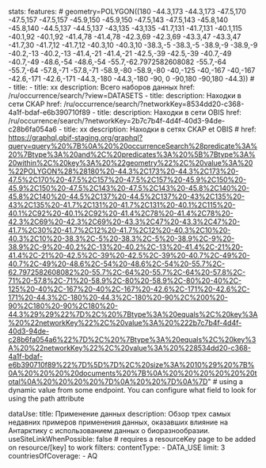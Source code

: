 stats:
  features:
    # geometry=POLYGON((180 -44.3,173 -44.3,173 -47.5,170 -47.5,157 -47.5,157 -45.9,150 -45.9,150 -47.5,143 -47.5,143 -45.8,140 -45.8,140 -44.5,137 -44.5,137 -43,135 -43,135 -41.7,131 -41.7,131 -40.1,115 -40.1,92 -40.1,92 -41.4,78 -41.4,78 -42.3,69 -42.3,69 -43.3,47 -43.3,47 -41.7,30 -41.7,12 -41.7,12 -40.3,10 -40.3,10 -38.3,-5 -38.3,-5 -38.9,-9 -38.9,-9 -40.2,-13 -40.2,-13 -41.4,-21 -41.4,-21 -42.5,-39 -42.5,-39 -40.7,-49 -40.7,-49 -48.6,-54 -48.6,-54 -55.7,-62.7972582608082 -55.7,-64 -55.7,-64 -57.8,-71 -57.8,-71 -58.9,-80 -58.9,-80 -40,-125 -40,-167 -40,-167 -42.6,-171 -42.6,-171 -44.3,-180 -44.3,-180 -90, 0 -90,180 -90,180 -44.3))
    #    - title: <span data-ajax-path="data.occurrenceSearch.cardinality.datasetKey" data-ajax-url="https://graphql.gbif-staging.org/graphql?queryId=0c05e65eb2e6f95234b1dd0468df21531d0b94eb&strict=true&variablesId=e5a5d915ccea8aef5816c92a3ed56da531894026"></span>
    - title: <span data-ajax-path="data.occurrenceSearch.cardinality.datasetKey" data-ajax-url="https://graphql.gbif-staging.org/graphql?query=query%7BoccurrenceSearch%28predicate%3A%7Btype%3A%20and%2C%20predicates%3A%20%5B%7Btype%3A%20within%2C%20key%3A%20%22geometry%22%2C%20value%3A%20%22POLYGON%28%28180%20-44.3%2C173%20-44.3%2C173%20-47.5%2C170%20-47.5%2C157%20-47.5%2C157%20-45.9%2C150%20-45.9%2C150%20-47.5%2C143%20-47.5%2C143%20-45.8%2C140%20-45.8%2C140%20-44.5%2C137%20-44.5%2C137%20-43%2C135%20-43%2C135%20-41.7%2C131%20-41.7%2C131%20-40.1%2C115%20-40.1%2C92%20-40.1%2C92%20-41.4%2C78%20-41.4%2C78%20-42.3%2C69%20-42.3%2C69%20-43.3%2C47%20-43.3%2C47%20-41.7%2C30%20-41.7%2C12%20-41.7%2C12%20-40.3%2C10%20-40.3%2C10%20-38.3%2C-5%20-38.3%2C-5%20-38.9%2C-9%20-38.9%2C-9%20-40.2%2C-13%20-40.2%2C-13%20-41.4%2C-21%20-41.4%2C-21%20-42.5%2C-39%20-42.5%2C-39%20-40.7%2C-49%20-40.7%2C-49%20-48.6%2C-54%20-48.6%2C-54%20-55.7%2C-62.7972582608082%20-55.7%2C-64%20-55.7%2C-64%20-57.8%2C-71%20-57.8%2C-71%20-58.9%2C-80%20-58.9%2C-80%20-40%2C-125%20-40%2C-167%20-40%2C-167%20-42.6%2C-171%20-42.6%2C-171%20-44.3%2C-180%20-44.3%2C-180%20-90%2C%200%20-90%2C180%20-90%2C180%20-44.3%29%29%22%7D%5D%7D%2Csize%3A%20100%29%20%7Bcardinality%7BdatasetKey%7D%7D%7D">xx</span>
      description: Всего наборов данных
      href: /ru/occurrence/search/?view=DATASETS
    - title:  <span data-ajax-url="https://api.gbif.org/v1/occurrence/search?networkKey=8534dd20-c368-4a1f-bdaf-e6b390710f89&geometry=POLYGON((180 -44.3,173 -44.3,173 -47.5,170 -47.5,157 -47.5,157 -45.9,150 -45.9,150 -47.5,143 -47.5,143 -45.8,140 -45.8,140 -44.5,137 -44.5,137 -43,135 -43,135 -41.7,131 -41.7,131 -40.1,115 -40.1,92 -40.1,92 -41.4,78 -41.4,78 -42.3,69 -42.3,69 -43.3,47 -43.3,47 -41.7,30 -41.7,12 -41.7,12 -40.3,10 -40.3,10 -38.3,-5 -38.3,-5 -38.9,-9 -38.9,-9 -40.2,-13 -40.2,-13 -41.4,-21 -41.4,-21 -42.5,-39 -42.5,-39 -40.7,-49 -40.7,-49 -48.6,-54 -48.6,-54 -55.7,-62.7972582608082 -55.7,-64 -55.7,-64 -57.8,-71 -57.8,-71 -58.9,-80 -58.9,-80 -40,-125 -40,-167 -40,-167 -42.6,-171 -42.6,-171 -44.3,-180 -44.3,-180 -90, 0 -90,180 -90,180 -44.3))&limit=0"></span>
      description: Находки в сети СКАР
      href: /ru/occurrence/search/?networkKey=8534dd20-c368-4a1f-bdaf-e6b390710f89
    - title: <span data-ajax-url="https://api.gbif.org/v1/occurrence/search?networkKey=2b7c7b4f-4d4f-40d3-94de-c28b6fa054a6&geometry=POLYGON((180 -44.3,173 -44.3,173 -47.5,170 -47.5,157 -47.5,157 -45.9,150 -45.9,150 -47.5,143 -47.5,143 -45.8,140 -45.8,140 -44.5,137 -44.5,137 -43,135 -43,135 -41.7,131 -41.7,131 -40.1,115 -40.1,92 -40.1,92 -41.4,78 -41.4,78 -42.3,69 -42.3,69 -43.3,47 -43.3,47 -41.7,30 -41.7,12 -41.7,12 -40.3,10 -40.3,10 -38.3,-5 -38.3,-5 -38.9,-9 -38.9,-9 -40.2,-13 -40.2,-13 -41.4,-21 -41.4,-21 -42.5,-39 -42.5,-39 -40.7,-49 -40.7,-49 -48.6,-54 -48.6,-54 -55.7,-62.7972582608082 -55.7,-64 -55.7,-64 -57.8,-71 -57.8,-71 -58.9,-80 -58.9,-80 -40,-125 -40,-167 -40,-167 -42.6,-171 -42.6,-171 -44.3,-180 -44.3,-180 -90, 0 -90,180 -90,180 -44.3))&limit=0"></span>
      description: Находки в сети OBIS
      href: /ru/occurrence/search/?networkKey=2b7c7b4f-4d4f-40d3-94de-c28b6fa054a6
    - title: <span data-ajax-path="data.occurrenceSearch.documents.total" data-ajax-url="https://graphql.gbif-staging.org/graphql?query=query%20%7B%0A%20%20occurrenceSearch%28predicate%3A%20%7Btype%3A%20and%2C%20predicates%3A%20%5B%7Btype%3A%20within%2C%20key%3A%20%22geometry%22%2C%20value%3A%20%22POLYGON%28%28180%20-44.3%2C173%20-44.3%2C173%20-47.5%2C170%20-47.5%2C157%20-47.5%2C157%20-45.9%2C150%20-45.9%2C150%20-47.5%2C143%20-47.5%2C143%20-45.8%2C140%20-45.8%2C140%20-44.5%2C137%20-44.5%2C137%20-43%2C135%20-43%2C135%20-41.7%2C131%20-41.7%2C131%20-40.1%2C115%20-40.1%2C92%20-40.1%2C92%20-41.4%2C78%20-41.4%2C78%20-42.3%2C69%20-42.3%2C69%20-43.3%2C47%20-43.3%2C47%20-41.7%2C30%20-41.7%2C12%20-41.7%2C12%20-40.3%2C10%20-40.3%2C10%20-38.3%2C-5%20-38.3%2C-5%20-38.9%2C-9%20-38.9%2C-9%20-40.2%2C-13%20-40.2%2C-13%20-41.4%2C-21%20-41.4%2C-21%20-42.5%2C-39%20-42.5%2C-39%20-40.7%2C-49%20-40.7%2C-49%20-48.6%2C-54%20-48.6%2C-54%20-55.7%2C-62.7972582608082%20-55.7%2C-64%20-55.7%2C-64%20-57.8%2C-71%20-57.8%2C-71%20-58.9%2C-80%20-58.9%2C-80%20-40%2C-125%20-40%2C-167%20-40%2C-167%20-42.6%2C-171%20-42.6%2C-171%20-44.3%2C-180%20-44.3%2C-180%20-90%2C%200%20-90%2C180%20-90%2C180%20-44.3%29%29%22%7D%2C%20%7Btype%3A%20equals%2C%20key%3A%20%22networkKey%22%2C%20value%3A%20%222b7c7b4f-4d4f-40d3-94de-c28b6fa054a6%22%7D%2C%20%7Btype%3A%20equals%2C%20key%3A%20%22networkKey%22%2C%20value%3A%20%228534dd20-c368-4a1f-bdaf-e6b390710f89%22%7D%5D%7D%2C%20size%3A%2010%29%20%7B%0A%20%20%20%20documents%20%7B%0A%20%20%20%20%20%20total%0A%20%20%20%20%7D%0A%20%20%7D%0A%7D">xx</span>
      description: Находки в сетях СКАР et OBIS
      # href: https://graphql.gbif-staging.org/graphql?query=query%20%7B%0A%20%20occurrenceSearch%28predicate%3A%20%7Btype%3A%20and%2C%20predicates%3A%20%5B%7Btype%3A%20within%2C%20key%3A%20%22geometry%22%2C%20value%3A%20%22POLYGON%28%28180%20-44.3%2C173%20-44.3%2C173%20-47.5%2C170%20-47.5%2C157%20-47.5%2C157%20-45.9%2C150%20-45.9%2C150%20-47.5%2C143%20-47.5%2C143%20-45.8%2C140%20-45.8%2C140%20-44.5%2C137%20-44.5%2C137%20-43%2C135%20-43%2C135%20-41.7%2C131%20-41.7%2C131%20-40.1%2C115%20-40.1%2C92%20-40.1%2C92%20-41.4%2C78%20-41.4%2C78%20-42.3%2C69%20-42.3%2C69%20-43.3%2C47%20-43.3%2C47%20-41.7%2C30%20-41.7%2C12%20-41.7%2C12%20-40.3%2C10%20-40.3%2C10%20-38.3%2C-5%20-38.3%2C-5%20-38.9%2C-9%20-38.9%2C-9%20-40.2%2C-13%20-40.2%2C-13%20-41.4%2C-21%20-41.4%2C-21%20-42.5%2C-39%20-42.5%2C-39%20-40.7%2C-49%20-40.7%2C-49%20-48.6%2C-54%20-48.6%2C-54%20-55.7%2C-62.7972582608082%20-55.7%2C-64%20-55.7%2C-64%20-57.8%2C-71%20-57.8%2C-71%20-58.9%2C-80%20-58.9%2C-80%20-40%2C-125%20-40%2C-167%20-40%2C-167%20-42.6%2C-171%20-42.6%2C-171%20-44.3%2C-180%20-44.3%2C-180%20-90%2C%200%20-90%2C180%20-90%2C180%20-44.3%29%29%22%7D%2C%20%7Btype%3A%20equals%2C%20key%3A%20%22networkKey%22%2C%20value%3A%20%222b7c7b4f-4d4f-40d3-94de-c28b6fa054a6%22%7D%2C%20%7Btype%3A%20equals%2C%20key%3A%20%22networkKey%22%2C%20value%3A%20%228534dd20-c368-4a1f-bdaf-e6b390710f89%22%7D%5D%7D%2C%20size%3A%2010%29%20%7B%0A%20%20%20%20documents%20%7B%0A%20%20%20%20%20%20total%0A%20%20%20%20%7D%0A%20%20%7D%0A%7D"
      # using a dynamic value from some endpoint. You can configure what field to look for using the path attribute

dataUse:
  title: Применение данных
  description: Обзор трех самых недавних примеров применения данных, оказавших влияние на Антарктику с использованием данных о биоразнообразии.
  useSiteLinkWhenPossible: false # requires a resourceKey page to be added on resource/[key] to work
  filters:
    contentType:
      - DATA_USE
    limit: 3
    countriesOfCoverage:
      - AQ
